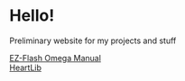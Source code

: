 <html>
<body>
<h1>Hello!</h1>
<p>Preliminary website for my projects and stuff</p>
<a href="omegamanual.html">EZ-Flash Omega Manual</a><br />
<a href="heartlib">HeartLib</a>
</body>
</html>